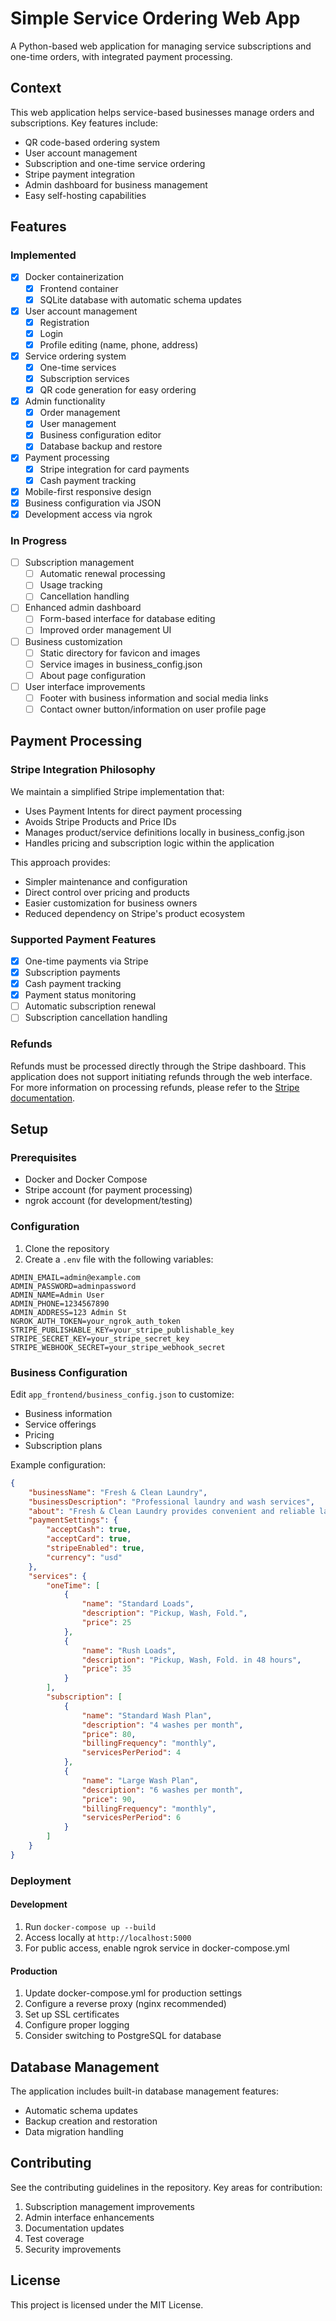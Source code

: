# Simple Service Ordering Web App

A Python-based web application for managing service subscriptions and one-time orders, with integrated payment processing.

## Context

This web application helps service-based businesses manage orders and subscriptions. Key features include:
- QR code-based ordering system
- User account management
- Subscription and one-time service ordering
- Stripe payment integration
- Admin dashboard for business management
- Easy self-hosting capabilities

## Features

### Implemented
- [x] Docker containerization
  - [x] Frontend container
  - [x] SQLite database with automatic schema updates
- [x] User account management
  - [x] Registration
  - [x] Login
  - [x] Profile editing (name, phone, address)
- [x] Service ordering system
  - [x] One-time services
  - [x] Subscription services
  - [x] QR code generation for easy ordering
- [x] Admin functionality
  - [x] Order management
  - [x] User management
  - [x] Business configuration editor
  - [x] Database backup and restore
- [x] Payment processing
  - [x] Stripe integration for card payments
  - [x] Cash payment tracking
- [x] Mobile-first responsive design
- [x] Business configuration via JSON
- [x] Development access via ngrok

### In Progress
- [ ] Subscription management
  - [ ] Automatic renewal processing
  - [ ] Usage tracking
  - [ ] Cancellation handling
- [ ] Enhanced admin dashboard
  - [ ] Form-based interface for database editing
  - [ ] Improved order management UI
- [ ] Business customization
  - [ ] Static directory for favicon and images
  - [ ] Service images in business_config.json
  - [ ] About page configuration
- [ ] User interface improvements
  - [ ] Footer with business information and social media links
  - [ ] Contact owner button/information on user profile page

## Payment Processing

### Stripe Integration Philosophy
We maintain a simplified Stripe implementation that:
- Uses Payment Intents for direct payment processing
- Avoids Stripe Products and Price IDs
- Manages product/service definitions locally in business_config.json
- Handles pricing and subscription logic within the application

This approach provides:
- Simpler maintenance and configuration
- Direct control over pricing and products
- Easier customization for business owners
- Reduced dependency on Stripe's product ecosystem

### Supported Payment Features
- [x] One-time payments via Stripe
- [x] Subscription payments
- [x] Cash payment tracking
- [x] Payment status monitoring
- [ ] Automatic subscription renewal
- [ ] Subscription cancellation handling

### Refunds
Refunds must be processed directly through the Stripe dashboard. This application does not support initiating refunds through the web interface. For more information on processing refunds, please refer to the [Stripe documentation](https://stripe.com/docs/refunds).

## Setup

### Prerequisites
- Docker and Docker Compose
- Stripe account (for payment processing)
- ngrok account (for development/testing)

### Configuration

1. Clone the repository
2. Create a `.env` file with the following variables:

```
ADMIN_EMAIL=admin@example.com
ADMIN_PASSWORD=adminpassword
ADMIN_NAME=Admin User
ADMIN_PHONE=1234567890
ADMIN_ADDRESS=123 Admin St
NGROK_AUTH_TOKEN=your_ngrok_auth_token
STRIPE_PUBLISHABLE_KEY=your_stripe_publishable_key
STRIPE_SECRET_KEY=your_stripe_secret_key
STRIPE_WEBHOOK_SECRET=your_stripe_webhook_secret
```

### Business Configuration

Edit `app_frontend/business_config.json` to customize:
- Business information
- Service offerings
- Pricing
- Subscription plans

Example configuration:

```json
{
    "businessName": "Fresh & Clean Laundry",
    "businessDescription": "Professional laundry and wash services",
    "about": "Fresh & Clean Laundry provides convenient and reliable laundry services. We handle your clothes with care and ensure they come back clean, fresh, and neatly folded.",
    "paymentSettings": {
        "acceptCash": true,
        "acceptCard": true,
        "stripeEnabled": true,
        "currency": "usd"
    },
    "services": {
        "oneTime": [
            {
                "name": "Standard Loads",
                "description": "Pickup, Wash, Fold.",
                "price": 25
            },
            {
                "name": "Rush Loads",
                "description": "Pickup, Wash, Fold. in 48 hours",
                "price": 35
            }
        ],
        "subscription": [
            {
                "name": "Standard Wash Plan",
                "description": "4 washes per month",
                "price": 80,
                "billingFrequency": "monthly",
                "servicesPerPeriod": 4
            },
            {
                "name": "Large Wash Plan",
                "description": "6 washes per month",
                "price": 90,
                "billingFrequency": "monthly",
                "servicesPerPeriod": 6
            }
        ]
    }
}
```

### Deployment

#### Development
1. Run `docker-compose up --build`
2. Access locally at `http://localhost:5000`
3. For public access, enable ngrok service in docker-compose.yml

#### Production
1. Update docker-compose.yml for production settings
2. Configure a reverse proxy (nginx recommended)
3. Set up SSL certificates
4. Configure proper logging
5. Consider switching to PostgreSQL for database

## Database Management

The application includes built-in database management features:
- Automatic schema updates
- Backup creation and restoration
- Data migration handling

## Contributing

See the contributing guidelines in the repository. Key areas for contribution:
1. Subscription management improvements
2. Admin interface enhancements
3. Documentation updates
4. Test coverage
5. Security improvements

## License

This project is licensed under the MIT License.
